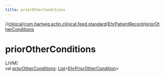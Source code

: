 ```yaml
---
title: priorOtherConditions
---
```

//[clinical](../../../index.html)/[com.hartwig.actin.clinical.feed.standard](../index.html)/[EhrPatientRecord](index.html)/[priorOtherConditions](prior-other-conditions.html)



# priorOtherConditions



[JVM]\
val [priorOtherConditions](prior-other-conditions.html): [List](https://kotlinlang.org/api/latest/jvm/stdlib/kotlin.collections/-list/index.html)&lt;[EhrPriorOtherCondition](../-ehr-prior-other-condition/index.html)&gt;





